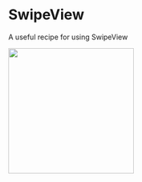 # SwipeView

A useful recipe for using SwipeView

<div style="display:flex;">
<img width=250 src="https://github.com/smartface/recipes/blob/master/SwipeView/SwipeView.gif">
</div>
